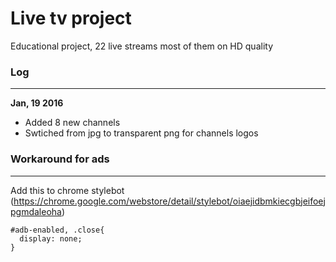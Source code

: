 # Live tv project
Educational project,  22 live streams most of them on HD quality


### Log
----------

**Jan, 19 2016**
* Added 8 new channels
* Swtiched from jpg to transparent png for channels logos


### Workaround for ads
----------

Add this to chrome stylebot (https://chrome.google.com/webstore/detail/stylebot/oiaejidbmkiecgbjeifoejpgmdaleoha)
```
#adb-enabled, .close{
  display: none; 
}
```
